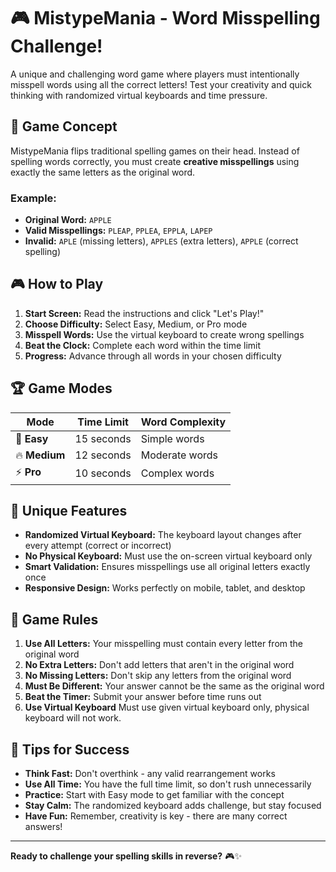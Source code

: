 # 🎮 MistypeMania - Word Misspelling Challenge!

A unique and challenging word game where players must intentionally misspell words using all the correct letters! Test your creativity and quick thinking with randomized virtual keyboards and time pressure.

## 🎯 Game Concept

MistypeMania flips traditional spelling games on their head. Instead of spelling words correctly, you must create **creative misspellings** using exactly the same letters as the original word.

### Example:
- **Original Word:** `APPLE`
- **Valid Misspellings:** `PLEAP`, `PPLEA`, `EPPLA`, `LAPEP`
- **Invalid:** `APLE` (missing letters), `APPLES` (extra letters), `APPLE` (correct spelling)

## 🎮 How to Play

1. **Start Screen:** Read the instructions and click "Let's Play!"
2. **Choose Difficulty:** Select Easy, Medium, or Pro mode
3. **Misspell Words:** Use the virtual keyboard to create wrong spellings
4. **Beat the Clock:** Complete each word within the time limit
5. **Progress:** Advance through all words in your chosen difficulty

## 🏆 Game Modes

| Mode | Time Limit | Word Complexity |
|------|------------|-----------------|
| 🌱 **Easy** | 15 seconds | Simple words |
| 🔥 **Medium** | 12 seconds | Moderate words |
| ⚡ **Pro** | 10 seconds | Complex words |

## 🎹 Unique Features

- **Randomized Virtual Keyboard:** The keyboard layout changes after every attempt (correct or incorrect)
- **No Physical Keyboard:** Must use the on-screen virtual keyboard only
- **Smart Validation:** Ensures misspellings use all original letters exactly once
- **Responsive Design:** Works perfectly on mobile, tablet, and desktop

## 🎯 Game Rules

1. **Use All Letters:** Your misspelling must contain every letter from the original word
2. **No Extra Letters:** Don't add letters that aren't in the original word
3. **No Missing Letters:** Don't skip any letters from the original word
4. **Must Be Different:** Your answer cannot be the same as the original word
5. **Beat the Timer:** Submit your answer before time runs out
6. **Use Virtual Keyboard** Must use given virtual keyboard only, physical keyboard will not work.

## 🏅 Tips for Success

- **Think Fast:** Don't overthink - any valid rearrangement works
- **Use All Time:** You have the full time limit, so don't rush unnecessarily
- **Practice:** Start with Easy mode to get familiar with the concept
- **Stay Calm:** The randomized keyboard adds challenge, but stay focused
- **Have Fun:** Remember, creativity is key - there are many correct answers!

---

**Ready to challenge your spelling skills in reverse?** 🎮✨